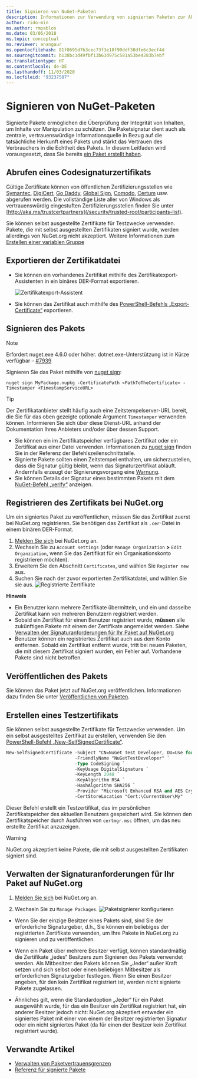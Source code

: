 ```yaml
---
title: Signieren von NuGet-Paketen
description: Informationen zur Verwendung von signierten Paketen zur Aktivierung der Integritätsüberprüfung des Inhalts.
author: rido-min
ms.author: rmpablos
ms.date: 03/06/2018
ms.topic: conceptual
ms.reviewer: anangaur
ms.openlocfilehash: 81f8695d7b3cec73f3e18f90ddf38dfe6c3ecf4d
ms.sourcegitcommit: b138bc1d49fbf13b63d975c581a53be4283b7ebf
ms.translationtype: HT
ms.contentlocale: de-DE
ms.lasthandoff: 11/03/2020
ms.locfileid: "93237587"
---
```

# <a name="signing-nuget-packages"></a>Signieren von NuGet-Paketen

Signierte Pakete ermöglichen die Überprüfung der Integrität von Inhalten, um Inhalte vor Manipulation zu schützen. Die Paketsignatur dient auch als zentrale, vertrauenswürdige Informationsquelle in Bezug auf die tatsächliche Herkunft eines Pakets und stärkt das Vertrauen des Verbrauchers in die Echtheit des Pakets. In diesem Leitfaden wird vorausgesetzt, dass Sie bereits [ein Paket erstellt haben](creating-a-package.md).

## <a name="get-a-code-signing-certificate"></a>Abrufen eines Codesignaturzertifikats

Gültige Zertifikate können von öffentlichen Zertifizierungsstellen wie [Symantec](https://trustcenter.websecurity.symantec.com/process/trust/productOptions?productType=SoftwareValidationClass3), [DigiCert](https://www.digicert.com/code-signing/), [Go Daddy](https://www.godaddy.com/web-security/code-signing-certificate), [Global Sign](https://www.globalsign.com/en/code-signing-certificate/), [Comodo](https://www.comodo.com/e-commerce/code-signing/code-signing-certificate.php), [Certum](https://www.certum.eu/certum/cert,offer_en_open_source_cs.xml) usw. abgerufen werden. Die vollständige Liste aller von Windows als vertrauenswürdig eingestuften Zertifizierungsstellen finden Sie unter [http://aka.ms/trustcertpartners](/security/trusted-root/participants-list).

Sie können selbst ausgestellte Zertifikate für Testzwecke verwenden. Pakete, die mit selbst ausgestellten Zertifikaten signiert wurde, werden allerdings von NuGet.org nicht akzeptiert. Weitere Informationen zum [Erstellen einer variablen Gruppe](#create-a-test-certificate)

## <a name="export-the-certificate-file"></a>Exportieren der Zertifikatdatei

* Sie können ein vorhandenes Zertifikat mithilfe des Zertifikatexport-Assistenten in ein binäres DER-Format exportieren.

  ![Zertifikatexport-Assistent](../reference/media/CertificateExportWizard.png)

* Sie können das Zertifikat auch mithilfe des [PowerShell-Befehls „Export-Certificate“](/powershell/module/pkiclient/export-certificate) exportieren.

## <a name="sign-the-package"></a>Signieren des Pakets

> [!note]
> Erfordert nuget.exe 4.6.0 oder höher. dotnet.exe-Unterstützung ist in Kürze verfügbar – [#7939](https://github.com/NuGet/Home/issues/7939)

Signieren Sie das Paket mithilfe von [nuget sign](../reference/cli-reference/cli-ref-sign.md):

```cli
nuget sign MyPackage.nupkg -CertificatePath <PathToTheCertificate> -Timestamper <TimestampServiceURL>
```

> [!Tip]
> Der Zertifikatanbieter stellt häufig auch eine Zeitstempelserver-URL bereit, die Sie für das oben gezeigte optionale Argument `Timestamper` verwenden können. Informieren Sie sich über diese Dienst-URL anhand der Dokumentation Ihres Anbieters und/oder über dessen Support.

* Sie können ein im Zertifikatspeicher verfügbares Zertifikat oder ein Zertifikat aus einer Datei verwenden. Informationen zu [nuget sign](../reference/cli-reference/cli-ref-sign.md) finden Sie in der Referenz der Befehlszeilenschnittstelle.
* Signierte Pakete sollten einen Zeitstempel enthalten, um sicherzustellen, dass die Signatur gültig bleibt, wenn das Signaturzertifikat abläuft. Andernfalls erzeugt der Signierungsvorgang eine [Warnung](../reference/errors-and-warnings/NU3002.md).
* Sie können Details der Signatur eines bestimmten Pakets mit dem [NuGet-Befehl „verify“](../reference/cli-reference/cli-ref-verify.md) anzeigen.

## <a name="register-the-certificate-on-nugetorg"></a>Registrieren des Zertifikats bei NuGet.org

Um ein signiertes Paket zu veröffentlichen, müssen Sie das Zertifikat zuerst bei NuGet.org registrieren. Sie benötigen das Zertifikat als `.cer`-Datei in einem binären DER-Format.

1. [Melden Sie sich](https://www.nuget.org/users/account/LogOn?returnUrl=%2F) bei NuGet.org an.
1. Wechseln Sie zu `Account settings` (oder `Manage Organization` **>** `Edit Organziation`, wenn Sie das Zertifikat für ein Organisationskonto registrieren möchten).
1. Erweitern Sie den Abschnitt `Certificates`, und wählen Sie `Register new` aus.
1. Suchen Sie nach der zuvor exportierten Zertifikatdatei, und wählen Sie sie aus.
  ![Registrierte Zertifikate](../reference/media/registered-certs.png)

**Hinweis**
* Ein Benutzer kann mehrere Zertifikate übermitteln, und ein und dasselbe Zertifikat kann von mehreren Benutzern registriert werden.
* Sobald ein Zertifikat für einen Benutzer registriert wurde, **müssen** alle zukünftigen Pakete mit einem der Zertifikate angemeldet werden. Siehe [Verwalten der Signaturanforderungen für Ihr Paket auf NuGet.org](#manage-signing-requirements-for-your-package-on-nugetorg)
* Benutzer können ein registriertes Zertifikat auch aus dem Konto entfernen. Sobald ein Zertifikat entfernt wurde, tritt bei neuen Paketen, die mit diesem Zertifikat signiert wurden, ein Fehler auf. Vorhandene Pakete sind nicht betroffen.

## <a name="publish-the-package"></a>Veröffentlichen des Pakets

Sie können das Paket jetzt auf NuGet.org veröffentlichen. Informationen dazu finden Sie unter [Veröffentlichen von Paketen](../nuget-org/Publish-a-package.md).

## <a name="create-a-test-certificate"></a>Erstellen eines Testzertifikats

Sie können selbst ausgestellte Zertifikate für Testzwecke verwenden. Um ein selbst ausgestelltes Zertifikat zu erstellen, verwenden Sie den [PowerShell-Befehl „New-SelfSignedCertificate“](/powershell/module/pkiclient/new-selfsignedcertificate).

```ps
New-SelfSignedCertificate -Subject "CN=NuGet Test Developer, OU=Use for testing purposes ONLY" `
                          -FriendlyName "NuGetTestDeveloper" `
                          -Type CodeSigning `
                          -KeyUsage DigitalSignature `
                          -KeyLength 2048 `
                          -KeyAlgorithm RSA `
                          -HashAlgorithm SHA256 `
                          -Provider "Microsoft Enhanced RSA and AES Cryptographic Provider" `
                          -CertStoreLocation "Cert:\CurrentUser\My" 
```

Dieser Befehl erstellt ein Testzertifikat, das im persönlichen Zertifikatspeicher des aktuellen Benutzers gespeichert wird. Sie können den Zertifikatspeicher durch Ausführen von `certmgr.msc` öffnen, um das neu erstellte Zertifikat anzuzeigen.

> [!Warning]
> NuGet.org akzeptiert keine Pakete, die mit selbst ausgestellten Zertifikaten signiert sind.

## <a name="manage-signing-requirements-for-your-package-on-nugetorg"></a>Verwalten der Signaturanforderungen für Ihr Paket auf NuGet.org
1. [Melden Sie sich](https://www.nuget.org/users/account/LogOn?returnUrl=%2F) bei NuGet.org an.

1. Wechseln Sie zu `Manage Packages`. 
   ![Paketsignierer konfigurieren](../reference/media/configure-package-signers.png)

* Wenn Sie der einzige Besitzer eines Pakets sind, sind Sie der erforderliche Signaturgeber, d.h., Sie können ein beliebiges der registrierten Zertifikate verwenden, um Ihre Pakete in NuGet.org zu signieren und zu veröffentlichen.

* Wenn ein Paket über mehrere Besitzer verfügt, können standardmäßig die Zertifikate „jedes“ Besitzers zum Signieren des Pakets verwendet werden. Als Mitbesitzer des Pakets können Sie „Jeder“ außer Kraft setzen und sich selbst oder einen beliebigen Mitbesitzer als erforderlichen Signaturgeber festlegen. Wenn Sie einen Besitzer angeben, für den kein Zertifikat registriert ist, werden nicht signierte Pakete zugelassen. 

* Ähnliches gilt, wenn die Standardoption „Jeder“ für ein Paket ausgewählt wurde, für das ein Besitzer ein Zertifikat registriert hat, ein anderer Besitzer jedoch nicht: NuGet.org akzeptiert entweder ein signiertes Paket mit einer von einem der Besitzer registrierten Signatur oder ein nicht signiertes Paket (da für einen der Besitzer kein Zertifikat registriert wurde).

## <a name="related-articles"></a>Verwandte Artikel

- [Verwalten von Paketvertrauensgrenzen](../consume-packages/installing-signed-packages.md)
- [Referenz für signierte Pakete](../reference/Signed-Packages-Reference.md)